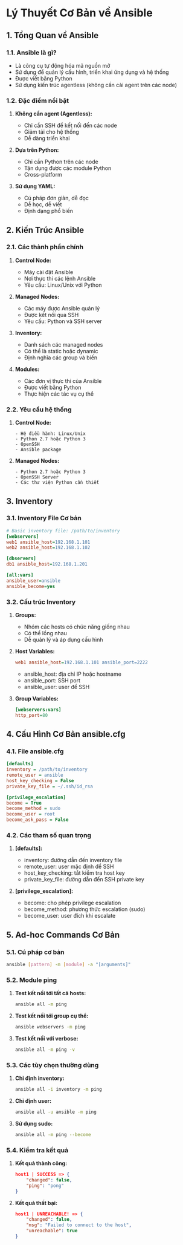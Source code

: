 # Lý Thuyết Cơ Bản về Ansible

## 1. Tổng Quan về Ansible

### 1.1. Ansible là gì?
- Là công cụ tự động hóa mã nguồn mở
- Sử dụng để quản lý cấu hình, triển khai ứng dụng và hệ thống
- Được viết bằng Python
- Sử dụng kiến trúc agentless (không cần cài agent trên các node)

### 1.2. Đặc điểm nổi bật
1. **Không cần agent (Agentless):**
   - Chỉ cần SSH để kết nối đến các node
   - Giảm tải cho hệ thống
   - Dễ dàng triển khai

2. **Dựa trên Python:**
   - Chỉ cần Python trên các node
   - Tận dụng được các module Python
   - Cross-platform

3. **Sử dụng YAML:**
   - Cú pháp đơn giản, dễ đọc
   - Dễ học, dễ viết
   - Định dạng phổ biến

## 2. Kiến Trúc Ansible

### 2.1. Các thành phần chính
1. **Control Node:**
   - Máy cài đặt Ansible
   - Nơi thực thi các lệnh Ansible
   - Yêu cầu: Linux/Unix với Python

2. **Managed Nodes:**
   - Các máy được Ansible quản lý
   - Được kết nối qua SSH
   - Yêu cầu: Python và SSH server

3. **Inventory:**
   - Danh sách các managed nodes
   - Có thể là static hoặc dynamic
   - Định nghĩa các group và biến

4. **Modules:**
   - Các đơn vị thực thi của Ansible
   - Được viết bằng Python
   - Thực hiện các tác vụ cụ thể

### 2.2. Yêu cầu hệ thống
1. **Control Node:**
   ```plaintext
   - Hệ điều hành: Linux/Unix
   - Python 2.7 hoặc Python 3
   - OpenSSH
   - Ansible package
   ```

2. **Managed Nodes:**
   ```plaintext
   - Python 2.7 hoặc Python 3
   - OpenSSH Server
   - Các thư viện Python cần thiết
   ```

## 3. Inventory

### 3.1. Inventory File Cơ bản
```ini
# Basic inventory file: /path/to/inventory
[webservers]
web1 ansible_host=192.168.1.101
web2 ansible_host=192.168.1.102

[dbservers]
db1 ansible_host=192.168.1.201

[all:vars]
ansible_user=ansible
ansible_become=yes
```

### 3.2. Cấu trúc Inventory
1. **Groups:**
   - Nhóm các hosts có chức năng giống nhau
   - Có thể lồng nhau
   - Dễ quản lý và áp dụng cấu hình

2. **Host Variables:**
   ```ini
   web1 ansible_host=192.168.1.101 ansible_port=2222
   ```
   - ansible_host: địa chỉ IP hoặc hostname
   - ansible_port: SSH port
   - ansible_user: user để SSH

3. **Group Variables:**
   ```ini
   [webservers:vars]
   http_port=80
   ```

## 4. Cấu Hình Cơ Bản ansible.cfg

### 4.1. File ansible.cfg
```ini
[defaults]
inventory = /path/to/inventory
remote_user = ansible
host_key_checking = False
private_key_file = ~/.ssh/id_rsa

[privilege_escalation]
become = True
become_method = sudo
become_user = root
become_ask_pass = False
```

### 4.2. Các tham số quan trọng
1. **[defaults]:**
   - inventory: đường dẫn đến inventory file
   - remote_user: user mặc định để SSH
   - host_key_checking: tắt kiểm tra host key
   - private_key_file: đường dẫn đến SSH private key

2. **[privilege_escalation]:**
   - become: cho phép privilege escalation
   - become_method: phương thức escalation (sudo)
   - become_user: user đích khi escalate

## 5. Ad-hoc Commands Cơ Bản

### 5.1. Cú pháp cơ bản
```bash
ansible [pattern] -m [module] -a "[arguments]"
```

### 5.2. Module ping
1. **Test kết nối tới tất cả hosts:**
   ```bash
   ansible all -m ping
   ```

2. **Test kết nối tới group cụ thể:**
   ```bash
   ansible webservers -m ping
   ```

3. **Test kết nối với verbose:**
   ```bash
   ansible all -m ping -v
   ```

### 5.3. Các tùy chọn thường dùng
1. **Chỉ định inventory:**
   ```bash
   ansible all -i inventory -m ping
   ```

2. **Chỉ định user:**
   ```bash
   ansible all -u ansible -m ping
   ```

3. **Sử dụng sudo:**
   ```bash
   ansible all -m ping --become
   ```

### 5.4. Kiểm tra kết quả
1. **Kết quả thành công:**
   ```json
   host1 | SUCCESS => {
       "changed": false,
       "ping": "pong"
   }
   ```

2. **Kết quả thất bại:**
   ```json
   host1 | UNREACHABLE! => {
       "changed": false,
       "msg": "Failed to connect to the host",
       "unreachable": true
   }
   ```